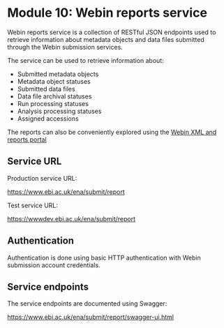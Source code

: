 # Module 10: Webin reports service

Webin reports service is a collection of RESTful JSON endpoints used to retrieve information
about metadata objects and data files submitted through the Webin submission services.

The service can be used to retrieve information about:

* Submitted metadata objects
* Metadata object statuses
* Submitted data files
* Data file archival statuses
* Run processing statuses
* Analysis processing statuses
* Assigned accessions

The reports can also be conveniently explored using the [Webin XML and reports portal](prog_11.md)

## Service URL

Production service URL:

<https://www.ebi.ac.uk/ena/submit/report>

Test service URL:

<https://wwwdev.ebi.ac.uk/ena/submit/report>

## Authentication

Authentication is done using basic HTTP authentication with Webin submission account credentials.

## Service endpoints

The service endpoints are documented using Swagger:

<https://www.ebi.ac.uk/ena/submit/report/swagger-ui.html>
